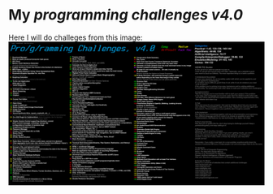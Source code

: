 [challenges]: programming_challenges_v4-0.png

# My _programming challenges v4.0_
Here I will do challeges from this image:
![challenges]

